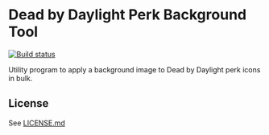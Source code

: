 # Dead by Daylight Perk Background Tool
[![Build status](https://ci.appveyor.com/api/projects/status/mmwyqjfhildiv0vb/branch/master?svg=true)](https://ci.appveyor.com/project/secretdataz/dbdultrararemaker/branch/master)

Utility program to apply a background image to Dead by Daylight perk icons in bulk.

## License
See [LICENSE.md](LICENSE.md)
